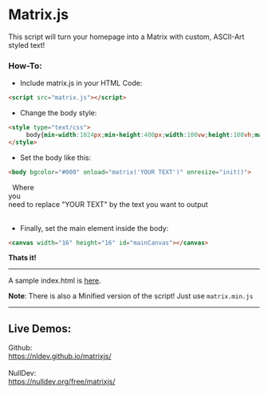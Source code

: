# Matrix.js

This script will turn your homepage into a Matrix with custom, ASCII-Art styled text!

### How-To:

- Include matrix.js in your HTML Code:<br>
 ```html
<script src="matrix.js"></script>
```
- Change the body style:<br>
```html
<style type="text/css">
     body{min-width:1024px;min-height:400px;width:100vw;height:100vh;margin:0;}
</style>
```
- Set the body like this:<br>
```html
<body bgcolor="#000" onload="matrix('YOUR TEXT')" onresize="init()">
```
&nbsp;&nbsp;Where <br>you</br> need to replace "YOUR TEXT" by the text you want to output<br><br>
- Finally, set the main element inside the body:<br>
```html
<canvas width="16" height="16" id="mainCanvas"></canvas>
```
 
 <b>Thats it!</b>
 
 <hr>
 
 A sample index.html is <a href="https://github.com/NLDev/matrixjs/blob/master/index.html">here</a>.
 
 <b>Note</b>: There is also a Minified version of the script! Just use `matrix.min.js`
 
 <hr>
 
 ## Live Demos:
 
 Github:<br>
 https://nldev.github.io/matrixjs/
 <br><br>
 NullDev:<br>
 https://nulldev.org/free/matrixjs/
 
